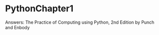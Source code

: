 PythonChapter1
==============

Answers: The Practice of Computing using Python, 2nd Edition by Punch and Enbody
